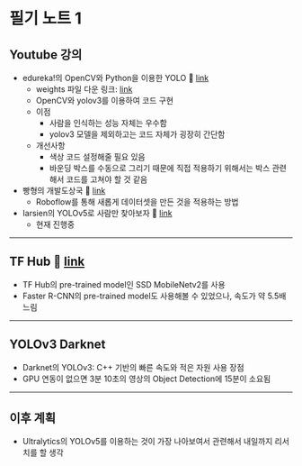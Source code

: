 # 필기 노트 1

## Youtube 강의
- edureka!의 OpenCV와 Python을 이용한 YOLO 🏫 [link](https://www.youtube.com/watch?v=b59xfUZZqJE&t=1s)
    - weights 파일 다운 링크: [link](https://pjreddie.com/darknet/yolo/)
    - OpenCV와 yolov3를 이용하여 코드 구현
    - 이점
        - 사람을 인식하는 성능 자체는 우수함
        - yolov3 모델을 제외하고는 코드 자체가 굉장히 간단함
    - 개선사항
        - 색상 코드 설정해줄 필요 있음
        - 바운딩 박스를 수동으로 그리기 때문에 직접 적용하기 위해서는 박스 관련해서 코드를 고쳐야 할 것 같음
- 빵형의 개발도상국 🏫 [link](https://www.youtube.com/watch?v=T0DO1C8uYP8&t=612s)
    - Roboflow를 통해 새롭게 데이터셋을 만든 것을 적용하는 방법
- Iarsien의 YOLOv5로 사람만 찾아보자 🏫 [link](https://velog.io/@larsien/YoloV5-%EC%82%AC%EB%9E%8C%EB%A7%8C-%EC%B0%BE%EC%95%84%EB%B3%B4%EC%9E%90)
    - 현재 진행중

---
## TF Hub 🏫 [link](https://www.tensorflow.org/hub/tutorials/object_detection?hl=ko)
- TF Hub의 pre-trained model인 SSD MobileNetv2를 사용
- Faster R-CNN의 pre-trained model도 사용해볼 수 있었으나, 속도가 약 5.5배 느림

---
## YOLOv3 Darknet
- Darknet의 YOLOv3: C++ 기반의 빠른 속도와 적은 자원 사용 장점
- GPU 연동이 없으면 3분 10초의 영상의 Object Detection에 15분이 소요됨

---
## 이후 계획
- Ultralytics의 YOLOv5를 이용하는 것이 가장 나아보여서 관련해서 내일까지 리서치를 할 생각